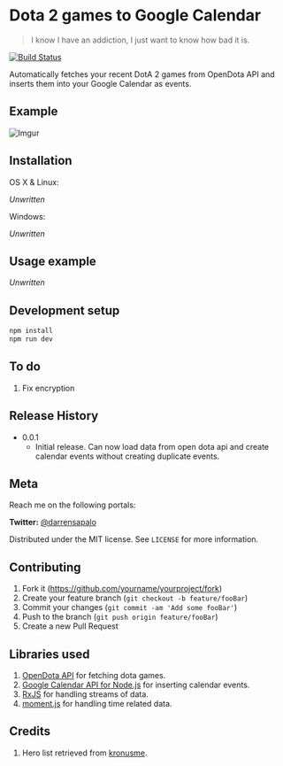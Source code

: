 # Dota 2 games to Google Calendar
> I know I have an addiction, I just want to know how bad it is.

[![Build Status][travis-image]][travis-url]

Automatically fetches your recent DotA 2 games from OpenDota API and inserts them into your Google Calendar as events.

## Example

![Imgur](https://i.imgur.com/wEmKCdF.png)

## Installation

OS X & Linux:

_Unwritten_

Windows:

_Unwritten_

## Usage example

_Unwritten_

## Development setup

```sh
npm install
npm run dev
```

## To do

1. Fix encryption

## Release History

* 0.0.1
    * Initial release. Can now load data from open dota api and create calendar events without creating duplicate events.

## Meta

Reach me on the following portals:

**Twitter:** [@darrensapalo](https://twitter.com/darrensapalo) 

Distributed under the MIT license. See ``LICENSE`` for more information.

## Contributing

1. Fork it (<https://github.com/yourname/yourproject/fork>)
2. Create your feature branch (`git checkout -b feature/fooBar`)
3. Commit your changes (`git commit -am 'Add some fooBar'`)
4. Push to the branch (`git push origin feature/fooBar`)
5. Create a new Pull Request

<!-- Markdown link & img dfn's -->
[travis-image]: https://travis-ci.com/darrensapalo/dota-2-matches-to-calendar.svg?branch=master
[travis-url]: https://travis-ci.com/darrensapalo/dota-2-matches-to-calendar
[wiki]: https://github.com/yourname/yourproject/wiki

## Libraries used

1. [OpenDota API](https://docs.opendota.com/#section/Introduction) for fetching dota games.
2. [Google Calendar API for Node.js](https://developers.google.com/calendar/quickstart/nodejs) for inserting calendar events.
3. [RxJS](https://github.com/ReactiveX/rxjs) for handling streams of data.
4. [moment.js](https://momentjs.com/) for handling time related data.

## Credits

1. Hero list retrieved from [kronusme](https://github.com/kronusme/dota2-api/blob/master/data/heroes.json).
